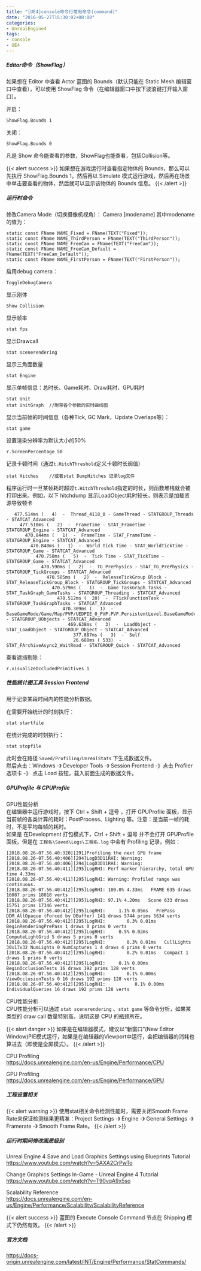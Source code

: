 ```yaml
---
title: "[UE4]console命令行常用命令(command)"
date: "2016-05-27T15:30:02+08:00"
categories:
- UnrealEngine4
tags:
- console
- UE4
---
```


##### Editor命令（ShowFlag）
如果想在 Editor 中查看 Actor 蓝图的 Bounds（默认只能在 Static Mesh 编辑窗口中查看），可以使用 ShowFlag 命令（在编辑器窗口中按下波浪键打开输入窗口）。

开启：

    ShowFlag.Bounds 1

关闭：
    
    ShowFlag.Bounds 0
    
凡是 Show 命令能查看的参数，ShowFlag也能查看，包括Collision等。

{{< alert success >}}
如果想在游戏运行时查看指定物体的 Bounds，那么可以先执行 ShowFlag.Bounds 1，然后再以 Simulate 模式运行游戏，然后再在场景中单击要查看的物体，然后就可以显示该物体的 Bounds 信息。
{{< /alert >}}

##### 运行时命令

修改Camera Mode（切换摄像机视角）：
Camera [modename]
其中modename的值为：

    static const FName NAME_Fixed = FName(TEXT("Fixed"));
    static const FName NAME_ThirdPerson = FName(TEXT("ThirdPerson"));
    static const FName NAME_FreeCam = FName(TEXT("FreeCam"));
    static const FName NAME_FreeCam_Default = FName(TEXT("FreeCam_Default"));
    static const FName NAME_FirstPerson = FName(TEXT("FirstPerson"));


启用debug camera：

    ToggleDebugCamera
	
显示刚体

	Show Collision

显示帧率

	stat fps
	
显示Drawcall
	
	stat scenerendering
	
显示三角面数量

	stat Engine
	
显示单帧信息：总时长、Game耗时、Draw耗时、GPU耗时

    stat Unit
    stat UnitGraph  //附带各个参数的实时曲线图
    
显示当前帧的时间信息（各种Tick, GC Mark，Update Overlaps等）：

    stat game
    
设置渲染分辨率为默认大小的50%

    r.ScreenPercentage 50

记录卡顿时间（通过`t.HitchThreshold`定义卡顿时长阀值）  

    stat Hitches    //或者stat DumpHitches 记录log文件
    
程序运行时一旦某帧耗时超过`t.HitchThreshold`指定的时长，则函数堆栈就会被打印出来。例如，以下 hitchdump 显示LoadObject耗时较长，则表示是加载资源导致顿卡

       477.514ms (   4)  -  Thread_4118_0 - GameThread - STATGROUP_Threads - STATCAT_Advanced
         477.510ms (   2)  -  FrameTime - STAT_FrameTime - STATGROUP_Engine - STATCAT_Advanced
           470.844ms (   1)  -  FrameTime - STAT_FrameTime - STATGROUP_Engine - STATCAT_Advanced
             470.840ms (   1)  -  World Tick Time - STAT_WorldTickTime - STATGROUP_Game - STATCAT_Advanced
               470.758ms (   5)  -  Tick Time - STAT_TickTime - STATGROUP_Game - STATCAT_Advanced
                 470.590ms (   2)  -  TG_PrePhysics - STAT_TG_PrePhysics - STATGROUP_TickGroups - STATCAT_Advanced
                   470.585ms (   2)  -  ReleaseTickGroup Block - STAT_ReleaseTickGroup_Block - STATGROUP_TickGroups - STATCAT_Advanced
                     470.579ms (   1)  -  Game TaskGraph Tasks - STAT_TaskGraph_GameTasks - STATGROUP_Threading - STATCAT_Advanced
                       470.512ms (  20)  -  FTickFunctionTask - STATGROUP_TaskGraphTasks - STATCAT_Advanced
                         470.309ms (   1)  -  BaseGameMode/Game/Map/PVP/UEDPIE_0_PVP.PVP.PersistentLevel.BaseGameMode - STATGROUP_UObjects - STATCAT_Advanced
                           469.638ms (   3)  -  LoadObject - STAT_LoadObject - STATGROUP_Object - STATCAT_Advanced
                             377.887ms (   3)  -  Self
                             26.688ms ( 533)  -  STAT_FArchiveAsync2_WaitRead - STATGROUP_Quick - STATCAT_Advanced
                             
查看遮挡剔除：
                             
    r.visualizeOccludedPrimitives 1

##### 性能统计图工具 Session Frontend
用于记录某段时间内的性能分析数据。

在需要开始统计的时刻执行：

    stat startfile
    
在统计完成的时刻执行：

    stat stopfile
    
此时会在路径 `Saved/Profiling/UnrealStats` 下生成数据文件。  
然后点击：Windows -》 Developer Tools -》 Session Frontend -》点击 Profiler 选项卡 -》 点击 Load 按钮，载入前面生成的数据文件。


##### GPUProfile 与 CPUProfile

GPU性能分析  
在编辑器中运行游戏时，按下 Ctrl + Shift + 逗号 ，打开 GPUProfile 面板，显示当前帧的各类计算的耗时：PostProcess、Lighting 等。注意：是当前一帧的耗时，不是平均每帧的耗时。  
如果是 在Development 打包模式下，Ctrl + Shift + 逗号 并不会打开 GPUProfile 面板，但是在 `工程名\Saved\Logs\工程名.log` 中会有 Profiling 记录，例如：

    [2018.08.26-07.56.40:320][291]Profiling the next GPU frame
    [2018.08.26-07.56.40:406][294]LogD3D11RHI: Warning: 
    [2018.08.26-07.56.40:406][294]LogD3D11RHI: Warning: 
    [2018.08.26-07.56.40:411][295]LogRHI: Perf marker hierarchy, total GPU time 4.33ms
    [2018.08.26-07.56.40:411][295]LogRHI: Warning: Profiled range was continuous.
    [2018.08.26-07.56.40:412][295]LogRHI: 100.0% 4.33ms   FRAME 635 draws 16087 prims 18018 verts
    [2018.08.26-07.56.40:412][295]LogRHI: 97.1% 4.20ms   Scene 633 draws 15751 prims 17346 verts
    [2018.08.26-07.56.40:412][295]LogRHI:     1.1% 0.05ms   PrePass DDM_AllOpaque (Forced by DBuffer) 141 draws 5744 prims 5634 verts
    [2018.08.26-07.56.40:412][295]LogRHI:        0.3% 0.01ms   BeginRenderingPrePass 1 draws 0 prims 0 verts
    [2018.08.26-07.56.40:412][295]LogRHI:     0.5% 0.02ms   ComputeLightGrid 5 draws 5 prims 0 verts
    [2018.08.26-07.56.40:412][295]LogRHI:        0.3% 0.01ms   CullLights 30x17x32 NumLights 0 NumCaptures 1 4 draws 4 prims 0 verts
    [2018.08.26-07.56.40:412][295]LogRHI:        0.2% 0.01ms   Compact 1 draws 1 prims 0 verts
    [2018.08.26-07.56.40:412][295]LogRHI:     0.1% 0.00ms   BeginOcclusionTests 16 draws 192 prims 128 verts
    [2018.08.26-07.56.40:412][295]LogRHI:        0.1% 0.00ms   ViewOcclusionTests 0 16 draws 192 prims 128 verts
    [2018.08.26-07.56.40:412][295]LogRHI:           0.1% 0.00ms   IndividualQueries 16 draws 192 prims 128 verts

CPU性能分析  
CPU性能分析可以通过 `stat scenerendering` 、`stat game` 等命令分析，如果某类型的 draw call 数量特别高，说明这是 CPU 的瓶颈所在。

{{< alert danger >}}
如果是在编辑器模式，建议以“新窗口”(New Editor Window)PIE模式运行，如果是在编辑器的Viewport中运行，会把编辑器的消耗也算进去（即使是全屏模式）。
{{< /alert >}}

CPU Profiling  
https://docs.unrealengine.com/en-us/Engine/Performance/CPU

GPU Profiling  
https://docs.unrealengine.com/en-us/Engine/Performance/GPU

##### 工程设置相关
                             
{{< alert warning >}}
使用stat相关命令检测性能时，需要关闭Smooth Frame Rate来保证检测结果更精准：Project Settings -》 Engine -》 General Settings -》 Framerate -》 Smooth Frame Rate。
{{< /alert >}}

##### 运行时期间修改画质级别

Unreal Engine 4 Save and Load Graphics Settings using Blueprints Tutorial  
https://www.youtube.com/watch?v=5AXA2CrPwTo

Change Graphics Settings In-Game - Unreal Engine 4 Tutorial  
https://www.youtube.com/watch?v=T90vqA9x5so

Scalability Reference  
https://docs.unrealengine.com/en-us/Engine/Performance/Scalability/ScalabilityReference

{{< alert success >}}
蓝图的 Execute Console Command 节点在 Shipping 模式下仍然有效。
{{< /alert >}}

##### 官方文档

https://docs-origin.unrealengine.com/latest/INT/Engine/Performance/StatCommands/